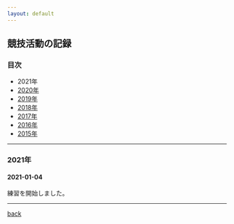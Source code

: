 ```yaml
---
layout: default
---
```


## 競技活動の記録

### 目次

*  2021年
*  [2020年](./news_2020.html)
*  [2019年](./news_2019.html)
*  [2018年](./news_2018.html)
*  [2017年](./news_2017.html)
*  [2016年](./news_2016.html)
*  [2015年](./news_2015.html)


* * *

### 2021年

#### 2021-01-04 
練習を開始しました。  



* * *

[back](./)
